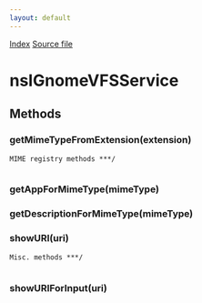 ```yaml
---
layout: default
---
```

<div id='links'><a href="../index.html">Index</a>
<a href="http://dxr.mozilla.org/mozilla-central/source/xpcom/system/nsIGnomeVFSService.idl">Source file</a>
</div>

# nsIGnomeVFSService #

## Methods ##

### getMimeTypeFromExtension(extension) ###
<code>MIME registry methods ***/  
</code>
### getAppForMimeType(mimeType) ###

### getDescriptionForMimeType(mimeType) ###

### showURI(uri) ###
<code>Misc. methods ***/  
</code>
### showURIForInput(uri) ###
